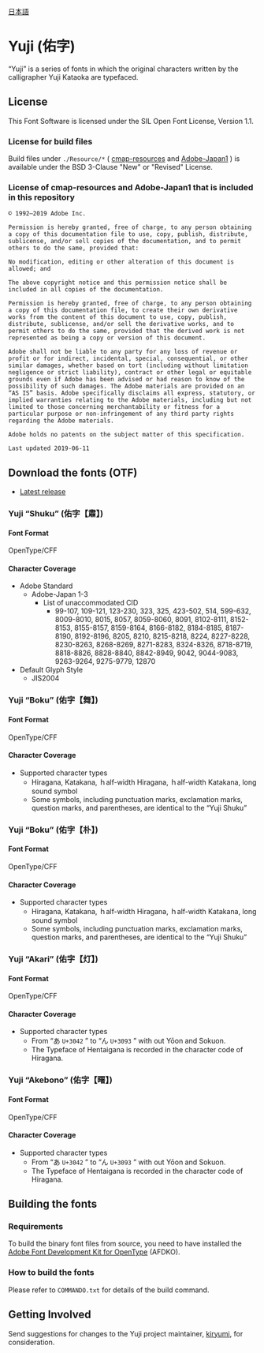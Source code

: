 [日本語](https://github.com/Kinutafontfactory/Yuji/README-JP.md)

# Yuji (佑字)

“Yuji” is a series of fonts in which the original characters written by the calligrapher Yuji Kataoka are typefaced.

## License

This Font Software is licensed under the SIL Open Font License, Version 1.1.

### License for build files

Build files under `./Resource/*` ( [cmap-resources](https://github.com/adobe-type-tools/cmap-resources) and [Adobe-Japan1](https://github.com/adobe-type-tools/Adobe-Japan1) ) is available under the BSD 3-Clause "New" or "Revised" License.

### License of cmap-resources and Adobe-Japan1 that is included in this repository

```
© 1992–2019 Adobe Inc.

Permission is hereby granted, free of charge, to any person obtaining a copy of this documentation file to use, copy, publish, distribute, sublicense, and/or sell copies of the documentation, and to permit others to do the same, provided that:

No modification, editing or other alteration of this document is allowed; and

The above copyright notice and this permission notice shall be included in all copies of the documentation.

Permission is hereby granted, free of charge, to any person obtaining a copy of this documentation file, to create their own derivative works from the content of this document to use, copy, publish, distribute, sublicense, and/or sell the derivative works, and to permit others to do the same, provided that the derived work is not represented as being a copy or version of this document.

Adobe shall not be liable to any party for any loss of revenue or profit or for indirect, incidental, special, consequential, or other similar damages, whether based on tort (including without limitation negligence or strict liability), contract or other legal or equitable grounds even if Adobe has been advised or had reason to know of the possibility of such damages. The Adobe materials are provided on an “AS IS” basis. Adobe specifically disclaims all express, statutory, or implied warranties relating to the Adobe materials, including but not limited to those concerning merchantability or fitness for a particular purpose or non-infringement of any third party rights regarding the Adobe materials.

Adobe holds no patents on the subject matter of this specification.

Last updated 2019-06-11
```


## Download the fonts (OTF)

* [Latest release](https://github.com/Kinutafontfactory/Yuji/release)

### Yuji “Shuku” (佑字【肅】)

#### Font Format

OpenType/CFF

#### Character Coverage

 - Adobe Standard
   - Adobe-Japan 1-3
     - List of unaccommodated CID
         - 99-107, 109-121, 123-230, 323, 325, 423-502, 514, 599-632, 8009-8010, 8015, 8057, 8059-8060, 8091, 8102-8111, 8152-8153, 8155-8157, 8159-8164, 8166-8182, 8184-8185, 8187-8190, 8192-8196, 8205, 8210, 8215-8218, 8224, 8227-8228, 8230-8263, 8268-8269, 8271-8283, 8324-8326, 8718-8719, 8818-8826, 8828-8840, 8842-8949, 9042, 9044-9083, 9263-9264, 9275-9779, 12870
 - Default Glyph Style
   - JIS2004

### Yuji “Boku” (佑字【舞】)

#### Font Format

OpenType/CFF

#### Character Coverage

 - Supported character types
   - Hiragana, Katakana, ｈalf-width Hiragana, ｈalf-width Katakana, long sound symbol
   - Some symbols, including punctuation marks, exclamation marks, question marks, and parentheses, are identical to the “Yuji Shuku”

### Yuji “Boku” (佑字【朴】)

#### Font Format

OpenType/CFF

#### Character Coverage

 - Supported character types
   - Hiragana, Katakana, ｈalf-width Hiragana, ｈalf-width Katakana, long sound symbol
   - Some symbols, including punctuation marks, exclamation marks, question marks, and parentheses, are identical to the “Yuji Shuku”

### Yuji “Akari” (佑字【灯】)

#### Font Format

OpenType/CFF

#### Character Coverage

 - Supported character types
   - From “あ `U+3042` ” to “ん `U+3093` ” with out Yōon and Sokuon.
   - The Typeface of Hentaigana is recorded in the character code of Hiragana.

### Yuji “Akebono” (佑字【曙】)

#### Font Format

OpenType/CFF

#### Character Coverage

 - Supported character types
   - From “あ `U+3042` ” to “ん `U+3093` ” with out Yōon and Sokuon.
   - The Typeface of Hentaigana is recorded in the character code of Hiragana.

## Building the fonts

### Requirements

To build the binary font files from source, you need to have installed the [Adobe Font Development Kit for OpenType](http://www.adobe.com/devnet/opentype/afdko.html) (AFDKO).

### How to build the fonts

Please refer to `COMMANDO.txt` for details of the build command.

## Getting Involved

Send suggestions for changes to the Yuji project maintainer, [kiryumi](kinutaff@moji-sekkei.jp?subject=[GitHub]%20Yuji), for consideration.
